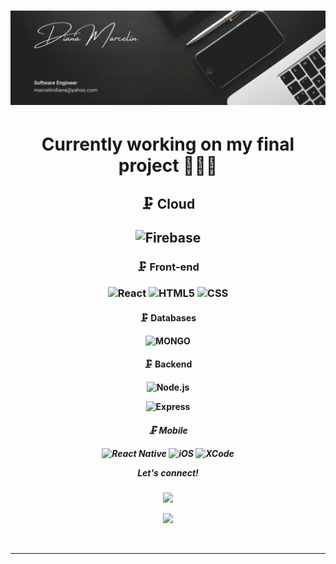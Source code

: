 # <img src="Github.png">

<h1 align= "center">Currently working on my final project 👩🏾‍💻 </h1>

<h2 align= "center"> 
🗜 Cloud

![Firebase](http://img.shields.io/badge/-Firebase-333333?style=flat&logo=firebase)

</h2>
<h3 align= "center">
🗜 Front-end

![React](https://img.shields.io/badge/-React-333333?style=flat&logo=React&logoColor=61DAFB)
![HTML5](https://img.shields.io/badge/-HTML5-333333?style=flat&logo=html5)
![CSS](https://img.shields.io/badge/-CSS3-333333?style=flat&logo=css3)

</h3>

<h4 align= "center">

🗜 Databases

![MONGO](https://img.shields.io/badge/-MONGODB-333333?style=flat&logo=mongodb)

</h4>

<h4 align= "center">
 🗜 Backend

![Node.js](https://img.shields.io/badge/-Node.js-333333?style=flat&logo=node.js&logoColor=339933)

![Express](http://img.shields.io/badge/-Expressjs-333333?style=flat&logo=javascript)

</h4>

<h5 align= "center">
 🗜 Mobile

![React Native](https://img.shields.io/badge/-ReactNative-333333?style=flat&logo=React&logoColor=61DAFB)
![iOS](http://img.shields.io/badge/-iOS-333333?style=flat&logo=apple)
![XCode](https://img.shields.io/badge/-XCode-333333?style=flat&logo=XCode&logoColor=1575F9)

Let's connect!

</h5>

[<p align="center"><img height="30" src = "https://img.shields.io/badge/gmail-c14438?&style=flat&logo=gmail&logoColor=white"></p>][email]
[<p align="center"><img height="30" src="https://img.shields.io/badge/linkedin-blue.svg?&style=flat&logo=linkedin&logoColor=white" /></p>][linkedin]

<br />
<hr />

[email]: mailto:marcelindiana@yahoo.com/
[linkedin]: https://www.linkedin.com/in/diana-marcelin95

</p>
